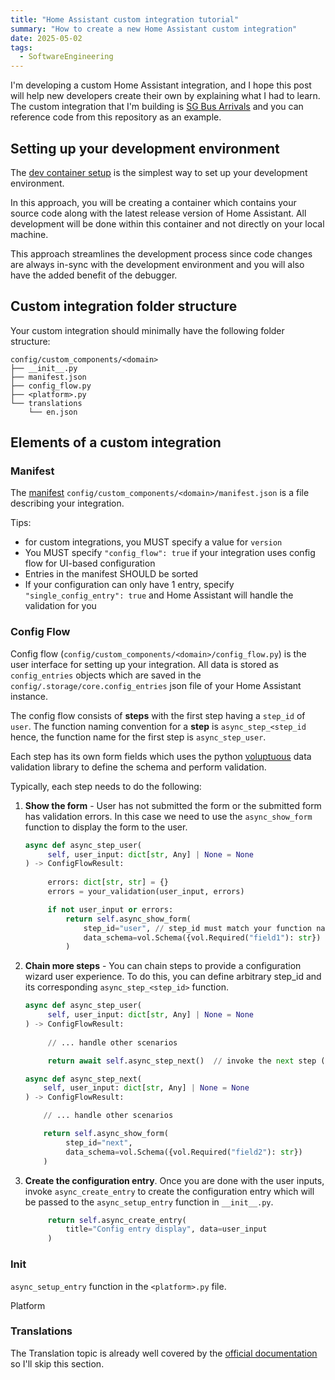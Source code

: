 ```yaml
---
title: "Home Assistant custom integration tutorial"
summary: "How to create a new Home Assistant custom integration"
date: 2025-05-02
tags:
  - SoftwareEngineering
---
```

I'm developing a custom Home Assistant integration, and I hope this post will help new developers create their own by explaining what I had to learn.
The custom integration that I'm building is [SG Bus Arrivals](https://github.com/hanwg/sg-bus-arrivals) and you can reference code from this repository as an example. 

## Setting up your development environment

The [dev container setup](https://developers.home-assistant.io/docs/development_environment#developing-with-visual-studio-code--devcontainer) is the simplest way to set up your development environment.

In this approach, you will be creating a container which contains your source code along with the latest release version of Home Assistant.
All development will be done within this container and not directly on your local machine.

This approach streamlines the development process since code changes are always in-sync with the development environment and you will also have the added benefit of the debugger.

## Custom integration folder structure
Your custom integration should minimally have the following folder structure:
```
config/custom_components/<domain>
├── __init__.py
├── manifest.json
├── config_flow.py
├── <platform>.py
└── translations
    └── en.json
```

## Elements of a custom integration

### Manifest

The [manifest](https://developers.home-assistant.io/docs/creating_integration_manifest/) `config/custom_components/<domain>/manifest.json` is a file describing your integration.

Tips:
- for custom integrations, you MUST specify a value for `version`
- You MUST specify `"config_flow": true` if your integration uses config flow for UI-based configuration
- Entries in the manifest SHOULD be sorted
- If your configuration can only have 1 entry, specify `"single_config_entry": true` and Home Assistant will handle the validation for you

### Config Flow

Config flow (`config/custom_components/<domain>/config_flow.py`) is the user interface for setting up your integration.
All data is stored as `config_entries` objects which are saved in the `config/.storage/core.config_entries` json file of your Home Assistant instance.

The config flow consists of **steps** with the first step having a `step_id` of `user`.
The function naming convention for a **step** is `async_step_<step_id` hence, the function name for the first step is `async_step_user`. 

Each step has its own form fields which uses the python [voluptuous](https://pypi.org/project/voluptuous/) data validation library to define the schema and perform validation.

Typically, each step needs to do the following:

1) **Show the form** - User has not submitted the form or the submitted form has validation errors.
   In this case we need to use the `async_show_form` function to display the form to the user. 
   ```python
   async def async_step_user(
        self, user_input: dict[str, Any] | None = None
   ) -> ConfigFlowResult:
        
        errors: dict[str, str] = {}
        errors = your_validation(user_input, errors)
   
        if not user_input or errors:
            return self.async_show_form(
                step_id="user", // step_id must match your function name
                data_schema=vol.Schema({vol.Required("field1"): str})
            )
   ```

2) **Chain more steps** - You can chain steps to provide a configuration wizard user experience.
   To do this, you can define arbitrary step_id and its corresponding `async_step_<step_id>` function.
   ```python
   async def async_step_user(
        self, user_input: dict[str, Any] | None = None
   ) -> ConfigFlowResult:
        
        // ... handle other scenarios     
   
        return await self.async_step_next()  // invoke the next step (e.g. step_id=next)
   
   async def async_step_next(
       self, user_input: dict[str, Any] | None = None
   ) -> ConfigFlowResult:
   
       // ... handle other scenarios     
   
       return self.async_show_form(
            step_id="next",
            data_schema=vol.Schema({vol.Required("field2"): str})
       )
   ```

3) **Create the configuration entry**. Once you are done with the user inputs, invoke `async_create_entry` to create the configuration entry which will be passed to the `async_setup_entry` function in `__init__.py`.
   ```python
        return self.async_create_entry(
            title="Config entry display", data=user_input
        )
    ```

### Init
`async_setup_entry` function in the `<platform>.py` file.

Platform

### Translations

The Translation topic is already well covered by the [official documentation](https://developers.home-assistant.io/docs/config_entries_config_flow_handler#translations) so I'll skip this section. 
